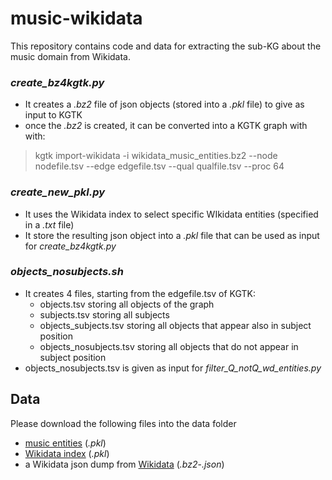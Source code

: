 # music-wikidata
This repository contains code and data for extracting the sub-KG about the music domain from Wikidata. 
### *create_bz4kgtk.py*
- It creates a *.bz2* file of json objects (stored into a *.pkl* file) to give as input to KGTK
- once the *.bz2* is created, it can be converted into a KGTK graph with with:
> kgtk import-wikidata -i wikidata_music_entities.bz2 --node nodefile.tsv --edge edgefile.tsv --qual qualfile.tsv --proc 64

### *create_new_pkl.py*
- It uses the Wikidata index to select specific WIkidata entities (specified in a *.txt* file)
- It store the resulting json object into a *.pkl* file that can be used as input for *create_bz4kgtk.py*

### *objects_nosubjects.sh*
- It creates 4 files, starting from the edgefile.tsv of KGTK:
  - objects.tsv storing all objects of the graph
  - subjects.tsv storing all subjects
  - objects_subjects.tsv storing all objects that appear also in subject position
  - objects_nosubjects.tsv storing all objects that do not appear in subject position
- objects_nosubjects.tsv is given as input for *filter_Q_notQ_wd_entities.py*

## Data
Please download the following files into the data folder
- [music entities](https://liveunibo.sharepoint.com/:u:/r/sites/polifonia/Shared%20Documents/WP4/Wikipedia%20corpus-KG/data/wikidata_music_entities.pkl?csf=1&web=1&e=Eqb5Du) (*.pkl*)
- [Wikidata index](https://liveunibo.sharepoint.com/:u:/r/sites/polifonia/Shared%20Documents/WP4/Wikipedia%20corpus-KG/data/wikidata_index.pkl?csf=1&web=1&e=ob6bUH) (*.pkl*)
- a Wikidata json dump from [Wikidata](https://dumps.wikimedia.org/wikidatawiki/entities/) (*.bz2*-*.json*)
